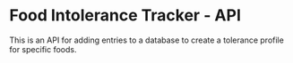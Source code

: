 # Food Intolerance Tracker - API 

This is an API for adding entries to a database to create a tolerance profile for specific foods.